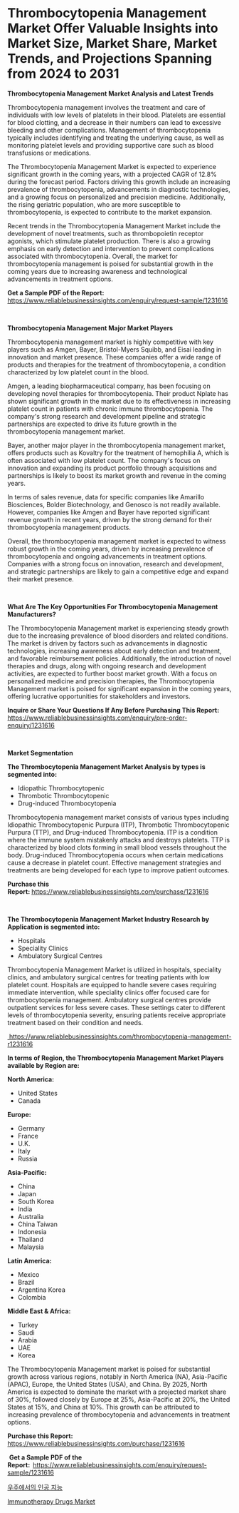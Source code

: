 <p><h1>Thrombocytopenia Management Market Offer Valuable Insights into Market Size, Market Share, Market Trends, and Projections Spanning from 2024 to 2031</h1></p><p><strong>Thrombocytopenia Management Market Analysis and Latest Trends</strong></p>
<p><p>Thrombocytopenia management involves the treatment and care of individuals with low levels of platelets in their blood. Platelets are essential for blood clotting, and a decrease in their numbers can lead to excessive bleeding and other complications. Management of thrombocytopenia typically includes identifying and treating the underlying cause, as well as monitoring platelet levels and providing supportive care such as blood transfusions or medications.</p><p>The Thrombocytopenia Management Market is expected to experience significant growth in the coming years, with a projected CAGR of 12.8% during the forecast period. Factors driving this growth include an increasing prevalence of thrombocytopenia, advancements in diagnostic technologies, and a growing focus on personalized and precision medicine. Additionally, the rising geriatric population, who are more susceptible to thrombocytopenia, is expected to contribute to the market expansion.</p><p>Recent trends in the Thrombocytopenia Management Market include the development of novel treatments, such as thrombopoietin receptor agonists, which stimulate platelet production. There is also a growing emphasis on early detection and intervention to prevent complications associated with thrombocytopenia. Overall, the market for thrombocytopenia management is poised for substantial growth in the coming years due to increasing awareness and technological advancements in treatment options.</p></p>
<p><strong>Get a Sample PDF of the Report:&nbsp;</strong> <a href="https://www.reliablebusinessinsights.com/enquiry/request-sample/1231616">https://www.reliablebusinessinsights.com/enquiry/request-sample/1231616</a></p>
<p>&nbsp;</p>
<p><strong>Thrombocytopenia Management Major Market Players</strong></p>
<p><p>Thrombocytopenia management market is highly competitive with key players such as Amgen, Bayer, Bristol-Myers Squibb, and Eisai leading in innovation and market presence. These companies offer a wide range of products and therapies for the treatment of thrombocytopenia, a condition characterized by low platelet count in the blood.</p><p>Amgen, a leading biopharmaceutical company, has been focusing on developing novel therapies for thrombocytopenia. Their product Nplate has shown significant growth in the market due to its effectiveness in increasing platelet count in patients with chronic immune thrombocytopenia. The company's strong research and development pipeline and strategic partnerships are expected to drive its future growth in the thrombocytopenia management market.</p><p>Bayer, another major player in the thrombocytopenia management market, offers products such as Kovaltry for the treatment of hemophilia A, which is often associated with low platelet count. The company's focus on innovation and expanding its product portfolio through acquisitions and partnerships is likely to boost its market growth and revenue in the coming years.</p><p>In terms of sales revenue, data for specific companies like Amarillo Biosciences, Bolder Biotechnology, and Genosco is not readily available. However, companies like Amgen and Bayer have reported significant revenue growth in recent years, driven by the strong demand for their thrombocytopenia management products.</p><p>Overall, the thrombocytopenia management market is expected to witness robust growth in the coming years, driven by increasing prevalence of thrombocytopenia and ongoing advancements in treatment options. Companies with a strong focus on innovation, research and development, and strategic partnerships are likely to gain a competitive edge and expand their market presence.</p></p>
<p>&nbsp;</p>
<p><strong>What Are The Key Opportunities For Thrombocytopenia Management Manufacturers?</strong></p>
<p><p>The Thrombocytopenia Management market is experiencing steady growth due to the increasing prevalence of blood disorders and related conditions. The market is driven by factors such as advancements in diagnostic technologies, increasing awareness about early detection and treatment, and favorable reimbursement policies. Additionally, the introduction of novel therapies and drugs, along with ongoing research and development activities, are expected to further boost market growth. With a focus on personalized medicine and precision therapies, the Thrombocytopenia Management market is poised for significant expansion in the coming years, offering lucrative opportunities for stakeholders and investors.</p></p>
<p><strong>Inquire or Share Your Questions If Any Before Purchasing This Report:</strong> <a href="https://www.reliablebusinessinsights.com/enquiry/pre-order-enquiry/1231616">https://www.reliablebusinessinsights.com/enquiry/pre-order-enquiry/1231616</a></p>
<p>&nbsp;</p>
<p><strong>Market Segmentation</strong></p>
<p><strong>The Thrombocytopenia Management Market Analysis by types is segmented into:</strong></p>
<p><ul><li>Idiopathic Thrombocytopenic</li><li>Thrombotic Thrombocytopenic</li><li>Drug-induced Thrombocytopenia</li></ul></p>
<p><p>Thrombocytopenia management market consists of various types including Idiopathic Thrombocytopenic Purpura (ITP), Thrombotic Thrombocytopenic Purpura (TTP), and Drug-induced Thrombocytopenia. ITP is a condition where the immune system mistakenly attacks and destroys platelets. TTP is characterized by blood clots forming in small blood vessels throughout the body. Drug-induced Thrombocytopenia occurs when certain medications cause a decrease in platelet count. Effective management strategies and treatments are being developed for each type to improve patient outcomes.</p></p>
<p><strong>Purchase this Report:&nbsp;</strong><a href="https://www.reliablebusinessinsights.com/purchase/1231616">https://www.reliablebusinessinsights.com/purchase/1231616</a></p>
<p>&nbsp;</p>
<p><strong>The Thrombocytopenia Management Market Industry Research by Application is segmented into:</strong></p>
<p><ul><li>Hospitals</li><li>Speciality Clinics</li><li>Ambulatory Surgical Centres</li></ul></p>
<p><p>Thrombocytopenia Management Market is utilized in hospitals, speciality clinics, and ambulatory surgical centres for treating patients with low platelet count. Hospitals are equipped to handle severe cases requiring immediate intervention, while speciality clinics offer focused care for thrombocytopenia management. Ambulatory surgical centres provide outpatient services for less severe cases. These settings cater to different levels of thrombocytopenia severity, ensuring patients receive appropriate treatment based on their condition and needs.</p></p>
<p><a href="https://www.reliablebusinessinsights.com/thrombocytopenia-management-r1231616">&nbsp;https://www.reliablebusinessinsights.com/thrombocytopenia-management-r1231616</a></p>
<p><strong>In terms of Region, the Thrombocytopenia Management Market Players available by Region are:</strong></p>
<p>
    <p> <strong> North America: </strong>
        <ul>
            <li>United States</li>
            <li>Canada</li>
        </ul>
        </p> 
    <p> <strong> Europe: </strong>
        <ul>
            <li>Germany</li>
            <li>France</li>
            <li>U.K.</li>
            <li>Italy</li>
            <li>Russia</li>
        </ul>
        </p> 
    <p> <strong> Asia-Pacific: </strong>
        <ul>
            <li>China</li>
            <li>Japan</li>
            <li>South Korea</li>
            <li>India</li>
            <li>Australia</li>
            <li>China Taiwan</li>
            <li>Indonesia</li>
            <li>Thailand</li>
            <li>Malaysia</li>
        </ul>
        </p> 
    <p> <strong> Latin America: </strong>
        <ul>
            <li>Mexico</li>
            <li>Brazil</li>
            <li>Argentina Korea</li>
            <li>Colombia</li>
        </ul>
        </p> 
    <p> <strong> Middle East & Africa: </strong>
        <ul>
            <li>Turkey</li>
            <li>Saudi</li>
            <li>Arabia</li>
            <li>UAE</li>
            <li>Korea</li>
        </ul>
    </p>
    </p>
<p><p>The Thrombocytopenia Management market is poised for substantial growth across various regions, notably in North America (NA), Asia-Pacific (APAC), Europe, the United States (USA), and China. By 2025, North America is expected to dominate the market with a projected market share of 30%, followed closely by Europe at 25%, Asia-Pacific at 20%, the United States at 15%, and China at 10%. This growth can be attributed to increasing prevalence of thrombocytopenia and advancements in treatment options.</p></p>
<p><strong>Purchase this Report: </strong><a href="https://www.reliablebusinessinsights.com/purchase/1231616">https://www.reliablebusinessinsights.com/purchase/1231616</a></p>
<p>&nbsp;<strong>Get a Sample PDF of the Report:&nbsp;&nbsp;</strong><a href="https://www.reliablebusinessinsights.com/enquiry/request-sample/1231616">https://www.reliablebusinessinsights.com/enquiry/request-sample/1231616</a></p>
<p><strong></strong></p>
<p><p><a href="https://github.com/rsg307664904/Market-Research-Report-List-3/blob/main/321202973588.md">우주에서의 인공 지능</a></p><p><a href="https://github.com/eliyamanson4561/Market-Research-Report-List-1/blob/main/immunotherapy-drugs-market.md">Immunotherapy Drugs Market</a></p></p>